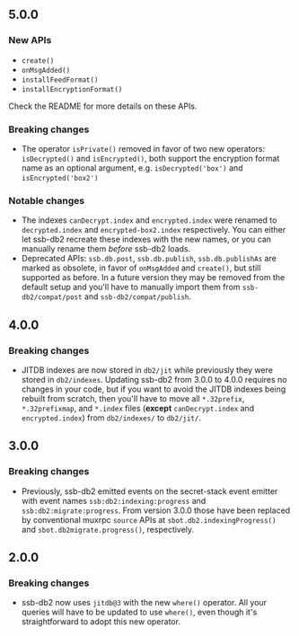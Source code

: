 <!--
SPDX-FileCopyrightText: 2022 Andre 'Staltz' Medeiros

SPDX-License-Identifier: CC0-1.0
-->

## 5.0.0

### New APIs

- `create()`
- `onMsgAdded()`
- `installFeedFormat()`
- `installEncryptionFormat()`

Check the README for more details on these APIs.

### Breaking changes

- The operator `isPrivate()` removed in favor of two new operators: `isDecrypted()` and `isEncrypted()`, both support the encryption format name as an optional argument, e.g. `isDecrypted('box')` and `isEncrypted('box2')`

### Notable changes

- The indexes `canDecrypt.index` and `encrypted.index` were renamed to `decrypted.index` and `encrypted-box2.index` respectively. You can either let ssb-db2 recreate these indexes with the new names, or you can manually rename them *before* ssb-db2 loads.
- Deprecated APIs: `ssb.db.post`, `ssb.db.publish`, `ssb.db.publishAs` are marked as obsolete, in favor of `onMsgAdded` and `create()`, but still supported as before. In a future version they may be removed from the default setup and you'll have to manually import them from `ssb-db2/compat/post` and `ssb-db2/compat/publish`.

## 4.0.0

### Breaking changes

- JITDB indexes are now stored in `db2/jit` while previously they were stored in `db2/indexes`. Updating ssb-db2 from 3.0.0 to 4.0.0 requires no changes in your code, but if you want to avoid the JITDB indexes being rebuilt from scratch, then you'll have to move all `*.32prefix`, `*.32prefixmap`, and `*.index` files (**except** `canDecrypt.index` and `encrypted.index`) from `db2/indexes/` to `db2/jit/`.

## 3.0.0

### Breaking changes

- Previously, ssb-db2 emitted events on the secret-stack event emitter with event names `ssb:db2:indexing:progress` and `ssb:db2:migrate:progress`. From version 3.0.0 those have been replaced by conventional muxrpc `source` APIs at `sbot.db2.indexingProgress()` and `sbot.db2migrate.progress()`, respectively.

## 2.0.0

### Breaking changes

- ssb-db2 now uses `jitdb@3` with the new `where()` operator. All your queries will have to be updated to use `where()`, even though it's straightforward to adopt this new operator.
